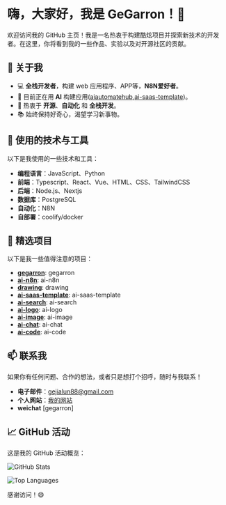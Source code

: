 # 嗨，大家好，我是 GeGarron！👋

欢迎访问我的 GitHub 主页！我是一名热衷于构建酷炫项目并探索新技术的开发者。在这里，你将看到我的一些作品、实验以及对开源社区的贡献。

## 🚀 关于我

- 💻 **全栈开发者**，构建 web 应用程序、APP等，**N8N爱好者**。
- 🌱 目前正在用 **AI** 构建应用([aiautomatehub](https://aiautomatehub.org/zh),[ai-saas-template](https://aisaas.ailinksall.com/zh))。
- 🎯 热衷于 **开源**、**自动化** 和 **全栈开发**。
- 📚 始终保持好奇心，渴望学习新事物。
  
  
## 🔧 使用的技术与工具

以下是我使用的一些技术和工具：

- **编程语言**：JavaScript、Python
- **前端**：Typescript、React、Vue、HTML、CSS、TailwindCSS
- **后端**：Node.js、Nextjs
- **数据库**：PostgreSQL
- **自动化**：N8N
- **自部署**：coolify/docker

## 📂 精选项目

以下是我一些值得注意的项目：

- **[gegarron](https://github.com/geallenboy/gegarron)**: gegarron
- **[ai-n8n](https://github.com/geallenboy/ai-n8n)**: ai-n8n
- **[drawing](https://github.com/geallenboy/drawing)**: drawing
- **[ai-saas-template](https://github.com/geallenboy/ai-saas-template)**: ai-saas-template
- **[ai-search](https://github.com/geallenboy/ai-search)**: ai-search
- **[ai-logo](https://github.com/geallenboy/ai-logo)**: ai-logo
- **[ai-image](https://github.com/geallenboy/ai-image)**: ai-image
- **[ai-chat](https://github.com/geallenboy/ai-resume)**: ai-chat
- **[ai-code](https://github.com/geallenboy/ai-code)**: ai-code



## 📫 联系我

如果你有任何问题、合作的想法，或者只是想打个招呼，随时与我联系！

- **电子邮件**：[gejialun88@gmail.com](mailto:gejialun88@gmail.com)
- **个人网站**：[我的网站](https://gegarron.com)
- **weichat** [gegarron]

## 📈 GitHub 活动

这是我的 GitHub 活动概览：

![GitHub Stats](https://github-readme-stats.vercel.app/api?username=geallenboy&show_icons=true&theme=radical)

![Top Languages](https://github-readme-stats.vercel.app/api/top-langs/?username=geallenboy&layout=compact&theme=radical)




感谢访问！😄

